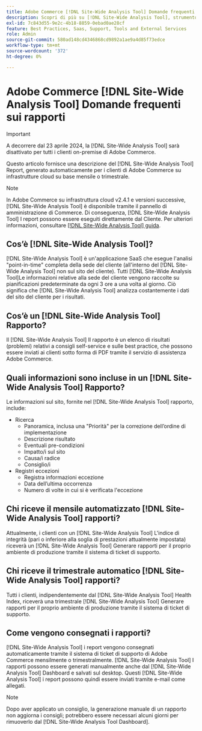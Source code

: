 ```yaml
---
title: Adobe Commerce [!DNL Site-Wide Analysis Tool] Domande frequenti sui rapporti
description: Scopri di più su [!DNL Site-Wide Analysis Tool], strumento self-service proattivo e archivio centrale che include informazioni dettagliate sul sistema e raccomandazioni per garantire la sicurezza e l’operabilità dell’installazione di Adobe Commerce.
exl-id: 7c843d55-9e2c-4b18-8859-0ebad0ae28cf
feature: Best Practices, Saas, Support, Tools and External Services
role: Admin
source-git-commit: 580ad148cd4346868cd9892a1ae9a4d85f73edce
workflow-type: tm+mt
source-wordcount: '372'
ht-degree: 0%

---
```


# Adobe Commerce [!DNL Site-Wide Analysis Tool] Domande frequenti sui rapporti

>[!IMPORTANT]
>
>A decorrere dal 23 aprile 2024, la [!DNL Site-Wide Analysis Tool] sarà disattivato per tutti i clienti on-premise di Adobe Commerce.

Questo articolo fornisce una descrizione del [!DNL Site-Wide Analysis Tool] Report, generato automaticamente per i clienti di Adobe Commerce su infrastrutture cloud su base mensile o trimestrale.

>[!NOTE]
>
>In Adobe Commerce su infrastruttura cloud v2.4.1 e versioni successive, [!DNL Site-Wide Analysis Tool] è disponibile tramite il pannello di amministrazione di Commerce. Di conseguenza, [!DNL Site-Wide Analysis Tool] I report possono essere eseguiti direttamente dal Cliente. Per ulteriori informazioni, consultare [[!DNL Site-Wide Analysis Tool] guida](https://experienceleague.adobe.com/docs/commerce-operations/tools/site-wide-analysis-tool/access.html).

## Cos’è [!DNL Site-Wide Analysis Tool]?

[!DNL Site-Wide Analysis Tool] è un&#39;applicazione SaaS che esegue l&#39;analisi &quot;point-in-time&quot; completa della sede del cliente (all&#39;interno del [!DNL Site-Wide Analysis Tool] non sul sito del cliente). Tutti [!DNL Site-Wide Analysis Tool]Le informazioni relative alla sede del cliente vengono raccolte su pianificazioni predeterminate da ogni 3 ore a una volta al giorno. Ciò significa che [!DNL Site-Wide Analysis Tool] analizza costantemente i dati del sito del cliente per i risultati.

## Cos’è un [!DNL Site-Wide Analysis Tool] Rapporto?

Il [!DNL Site-Wide Analysis Tool] Il rapporto è un elenco di risultati (problemi) relativi a consigli self-service e sulle best practice, che possono essere inviati ai clienti sotto forma di PDF tramite il servizio di assistenza Adobe Commerce.

## Quali informazioni sono incluse in un [!DNL Site-Wide Analysis Tool] Rapporto?

Le informazioni sul sito, fornite nel [!DNL Site-Wide Analysis Tool] rapporto, include:

* Ricerca
   * Panoramica, inclusa una &quot;Priorità&quot; per la correzione dell’ordine di implementazione
   * Descrizione risultato
   * Eventuali pre-condizioni
   * Impatto/i sul sito
   * Causa/i radice
   * Consiglio/i
* Registri eccezioni
   * Registra informazioni eccezione
   * Data dell’ultima occorrenza
   * Numero di volte in cui si è verificata l&#39;eccezione

## Chi riceve il mensile automatizzato [!DNL Site-Wide Analysis Tool] rapporti?

Attualmente, i clienti con un [!DNL Site-Wide Analysis Tool] L&#39;indice di integrità (pari o inferiore alla soglia di prestazioni attualmente impostata) riceverà un [!DNL Site-Wide Analysis Tool] Generare rapporti per il proprio ambiente di produzione tramite il sistema di ticket di supporto.

## Chi riceve il trimestrale automatico [!DNL Site-Wide Analysis Tool] rapporti?

Tutti i clienti, indipendentemente dal [!DNL Site-Wide Analysis Tool] Health Index, riceverà una trimestrale [!DNL Site-Wide Analysis Tool] Generare rapporti per il proprio ambiente di produzione tramite il sistema di ticket di supporto.

## Come vengono consegnati i rapporti?

[!DNL Site-Wide Analysis Tool] i report vengono consegnati automaticamente tramite il sistema di ticket di supporto di Adobe Commerce mensilmente o trimestralmente. [!DNL Site-Wide Analysis Tool] I rapporti possono essere generati manualmente anche dal [!DNL Site-Wide Analysis Tool] Dashboard e salvati sul desktop. Questi [!DNL Site-Wide Analysis Tool] i report possono quindi essere inviati tramite e-mail come allegati.

>[!NOTE]
>
>Dopo aver applicato un consiglio, la generazione manuale di un rapporto non aggiorna i consigli; potrebbero essere necessari alcuni giorni per rimuoverlo dal [!DNL Site-Wide Analysis Tool Dashboard].
